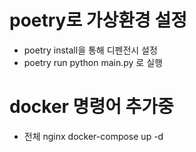 # poetry로 가상환경 설정

- poetry install을 통해 디펜전시 설정
- poetry run python main.py 로 실행

# docker 명령어 추가중

- 전체 nginx docker-compose up -d
